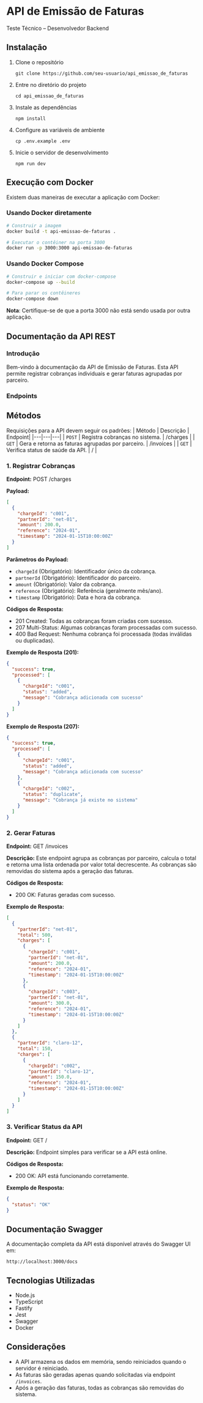 # API de Emissão de Faturas

Teste Técnico – Desenvolvedor Backend

## Instalação

1. Clone o repositório

   ```
   git clone https://github.com/seu-usuario/api_emissao_de_faturas
   ```

2. Entre no diretório do projeto

   ```
   cd api_emissao_de_faturas
   ```

3. Instale as dependências

   ```
   npm install
   ```

4. Configure as variáveis de ambiente

   ```
   cp .env.example .env
   ```

5. Inicie o servidor de desenvolvimento

   ```
   npm run dev
   ```

## Execução com Docker

Existem duas maneiras de executar a aplicação com Docker:

### Usando Docker diretamente

```bash
# Construir a imagem
docker build -t api-emissao-de-faturas .

# Executar o contêiner na porta 3000
docker run -p 3000:3000 api-emissao-de-faturas
```

### Usando Docker Compose

```bash
# Construir e iniciar com docker-compose
docker-compose up --build

# Para parar os contêineres
docker-compose down
```

**Nota**: Certifique-se de que a porta 3000 não está sendo usada por outra aplicação.

## Documentação da API REST

### Introdução

Bem-vindo à documentação da API de Emissão de Faturas. Esta API permite registrar cobranças individuais e gerar faturas agrupadas por parceiro.

### Endpoints

## Métodos

Requisições para a API devem seguir os padrões:
| Método | Descrição | Endpoint|
|---|---|---|
| `POST` | Registra cobranças no sistema. | /charges |
| `GET` | Gera e retorna as faturas agrupadas por parceiro. | /invoices |
| `GET` | Verifica status de saúde da API. | / |

### 1. Registrar Cobranças

**Endpoint:**
POST /charges

**Payload:**

```json
[
  {
    "chargeId": "c001",
    "partnerId": "net-01",
    "amount": 200.0,
    "reference": "2024-01",
    "timestamp": "2024-01-15T10:00:00Z"
  }
]
```

**Parâmetros do Payload:**

- `chargeId` (Obrigatório): Identificador único da cobrança.
- `partnerId` (Obrigatório): Identificador do parceiro.
- `amount` (Obrigatório): Valor da cobrança.
- `reference` (Obrigatório): Referência (geralmente mês/ano).
- `timestamp` (Obrigatório): Data e hora da cobrança.

**Códigos de Resposta:**

- 201 Created: Todas as cobranças foram criadas com sucesso.
- 207 Multi-Status: Algumas cobranças foram processadas com sucesso.
- 400 Bad Request: Nenhuma cobrança foi processada (todas inválidas ou duplicadas).

**Exemplo de Resposta (201):**

```json
{
  "success": true,
  "processed": [
    {
      "chargeId": "c001",
      "status": "added",
      "message": "Cobrança adicionada com sucesso"
    }
  ]
}
```

**Exemplo de Resposta (207):**

```json
{
  "success": true,
  "processed": [
    {
      "chargeId": "c001",
      "status": "added",
      "message": "Cobrança adicionada com sucesso"
    },
    {
      "chargeId": "c002",
      "status": "duplicate",
      "message": "Cobrança já existe no sistema"
    }
  ]
}
```

### 2. Gerar Faturas

**Endpoint:**
GET /invoices

**Descrição:**
Este endpoint agrupa as cobranças por parceiro, calcula o total e retorna uma lista ordenada por valor total decrescente. As cobranças são removidas do sistema após a geração das faturas.

**Códigos de Resposta:**

- 200 OK: Faturas geradas com sucesso.

**Exemplo de Resposta:**

```json
[
  {
    "partnerId": "net-01",
    "total": 500,
    "charges": [
      {
        "chargeId": "c001",
        "partnerId": "net-01",
        "amount": 200.0,
        "reference": "2024-01",
        "timestamp": "2024-01-15T10:00:00Z"
      },
      {
        "chargeId": "c003",
        "partnerId": "net-01",
        "amount": 300.0,
        "reference": "2024-01",
        "timestamp": "2024-01-15T10:00:00Z"
      }
    ]
  },
  {
    "partnerId": "claro-12",
    "total": 150,
    "charges": [
      {
        "chargeId": "c002",
        "partnerId": "claro-12",
        "amount": 150.0,
        "reference": "2024-01",
        "timestamp": "2024-01-15T10:00:00Z"
      }
    ]
  }
]
```

### 3. Verificar Status da API

**Endpoint:**
GET /

**Descrição:**
Endpoint simples para verificar se a API está online.

**Códigos de Resposta:**

- 200 OK: API está funcionando corretamente.

**Exemplo de Resposta:**

```json
{
  "status": "OK"
}
```

## Documentação Swagger

A documentação completa da API está disponível através do Swagger UI em:

```
http://localhost:3000/docs
```

## Tecnologias Utilizadas

- Node.js
- TypeScript
- Fastify
- Jest
- Swagger
- Docker

## Considerações

- A API armazena os dados em memória, sendo reiniciados quando o servidor é reiniciado.
- As faturas são geradas apenas quando solicitadas via endpoint `/invoices`.
- Após a geração das faturas, todas as cobranças são removidas do sistema.
